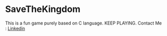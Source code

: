 # SaveTheKingdom
This is a fun game purely based on C language. KEEP PLAYING.
Contact Me :
[Linkedin](https://www.linkedin.com/in/guptapriyanshu)
